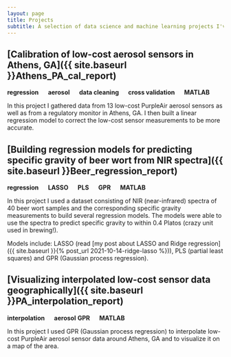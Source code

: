 ```yaml
---
layout: page
title: Projects
subtitle: A selection of data science and machine learning projects I've completed for my research lab and my course
---
```


## [Calibration of low-cost aerosol sensors in Athens, GA]({{ site.baseurl }}Athens_PA_cal_report)
**regression** &emsp; **aerosol** &emsp; **data cleaning** &emsp; **cross validation** &emsp; **MATLAB**

In this project I gathered data from 13 low-cost PurpleAir aerosol sensors as well as from a regulatory monitor in Athens, GA. I then built a linear regression model to correct the low-cost sensor measurements to be more accurate.

## [Building regression models for predicting specific gravity of beer wort from NIR spectra]({{ site.baseurl }}Beer_regression_report)

**regression** &emsp; **LASSO** &emsp; **PLS** &emsp; **GPR** &emsp; **MATLAB**

In this project I used a dataset consisting of NIR (near-infrared) spectra of 40 beer wort samples and the corresponding specific gravity measurements to build several regression models. The models were able to use the spectra to predict specific gravity to within 0.4 Platos (crazy unit used in brewing!).

Models include: LASSO (read [my post about LASSO and Ridge regression]({{ site.baseurl }}{% post_url 2021-10-14-ridge-lasso %})), PLS (partial least squares) and GPR (Gaussian process regression).

## [Visualizing interpolated low-cost sensor data geographically]({{ site.baseurl }}PA_interpolation_report)

**interpolation** &emsp; **aerosol** **GPR** &emsp; **MATLAB**

In this project I used GPR (Gaussian process regression) to interpolate low-cost PurpleAir aerosol sensor data around Athens, GA and to visualize it on a map of the area.

<!---
## [MLB batter similarity using PCA]()

**PCA** &emsp; **baseball** &emsp; **Python** &emsp; **MATLAB**

In this project I used MATLAB to call some Python functions for retrieving 2021 MLB batting statistics. Then, I built a PCA model on the statistics to identify player "profiles" that explain the most variance in the data.
--->